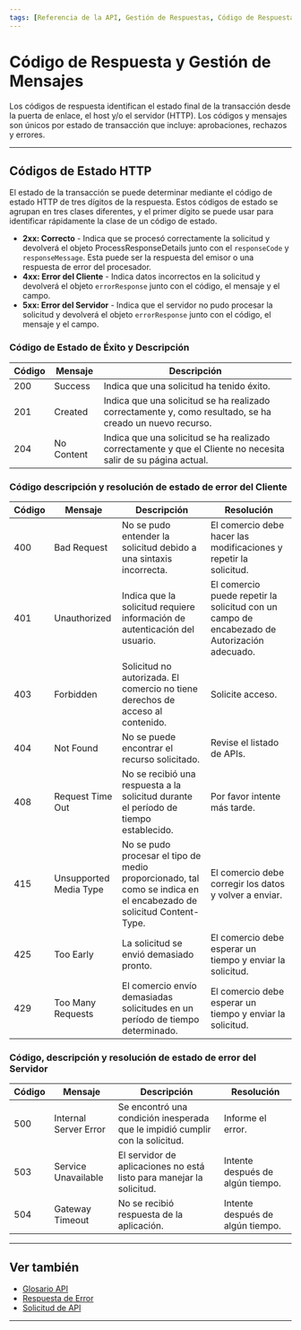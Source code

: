 ```yaml
---
tags: [Referencia de la API, Gestión de Respuestas, Código de Respuesta, Código de Estado HTTP]
---
```


# Código de Respuesta y Gestión de Mensajes

Los códigos de respuesta identifican el estado final de la transacción desde la puerta de enlace, el host y/o el servidor (HTTP). Los códigos y mensajes son únicos por estado de transacción que incluye: aprobaciones, rechazos y errores.

---

## Códigos de Estado HTTP

El estado de la transacción se puede determinar mediante el código de estado HTTP de tres dígitos de la respuesta. Estos códigos de estado se agrupan en tres clases diferentes, y el primer dígito se puede usar para identificar rápidamente la clase de un código de estado.

- **2xx: Correcto** - Indica que se procesó correctamente la solicitud y devolverá el objeto ProcessResponseDetails junto con el `responseCode` y  `responseMessage`. Esta puede ser la respuesta del emisor o una respuesta de error del procesador.
- **4xx: Error del Cliente** - Indica datos incorrectos en la solicitud y devolverá el objeto `errorResponse` junto con el código, el mensaje y el campo.
- **5xx: Error del Servidor**  - Indica que el servidor no pudo procesar la solicitud y devolverá el objeto `errorResponse` junto con el código, el mensaje y el campo.

<!--
type: tab
titles: 2xx, 4xx, 5xx
-->

### Código de Estado de Éxito y Descripción

| Código | Mensaje          | Descripción                                                                                                    |
|--------|------------------|----------------------------------------------------------------------------------------------------------------|
| 200    | Success          | Indica que una solicitud ha tenido éxito.                                                                      |
| 201    | Created          | Indica que una solicitud se ha realizado correctamente y, como resultado, se ha creado un nuevo recurso.       |
| 204    | No Content       | Indica que una solicitud se ha realizado correctamente y que el Cliente no necesita salir de su página actual. |


<!--
type: tab
-->

### Código descripción y resolución de estado de error del Cliente

| Código | Mensaje                | Descripción                                                                                                        | Resolución                                                                                  |
|--------|------------------------|--------------------------------------------------------------------------------------------------------------------|---------------------------------------------------------------------------------------------|
| 400    | Bad Request            | No se pudo entender la solicitud debido a una sintaxis incorrecta.                                                 | El comercio debe hacer las modificaciones y repetir la solicitud.                           |
| 401    | Unauthorized           | Indica que la solicitud requiere información de autenticación del usuario.                                         | El comercio puede repetir la solicitud con un campo de encabezado de Autorización adecuado. |
| 403    | Forbidden              | Solicitud no autorizada. El comercio no tiene derechos de acceso al contenido.                                     | Solicite acceso.                                                                            |
| 404    | Not Found              | No se puede encontrar el recurso solicitado.                                                                       | Revise el listado de APIs.                                                                  |
| 408    | Request Time Out       | No se recibió una respuesta a la solicitud durante el período de tiempo establecido.                               | Por favor intente más tarde.                                                                |
| 415    | Unsupported Media Type | No se pudo procesar el tipo de medio proporcionado, tal como se indica en el encabezado de solicitud Content-Type. | El comercio debe corregir los datos y volver a enviar.                                      |
| 425    | Too Early              | La solicitud se envió demasiado pronto.                                                                            | El comercio debe esperar un tiempo y enviar la solicitud.                                   |
| 429    | Too Many Requests      | El comercio envío demasiadas solicitudes en un período de tiempo determinado.                                      | El comercio debe esperar un tiempo y enviar la solicitud.                                   |
<!--
type: tab
-->

### Código, descripción y resolución de estado de error del Servidor

| Código | Mensaje               | Descripción                                                                   | Resolución                       |
|--------|-----------------------|-------------------------------------------------------------------------------|----------------------------------|
| 500    | Internal Server Error | Se encontró una condición inesperada que le impidió cumplir con la solicitud. | Informe el error.                |
| 503    | Service Unavailable   | El servidor de aplicaciones no está listo para manejar la solicitud.          | Intente después de algún tiempo. |
| 504    | Gateway Timeout       | No se recibió respuesta de la aplicación.                                     | Intente después de algún tiempo. |

<!-- type: tab-end -->

---

## Ver también

- [Glosario API](?path=docs/spanish/referencia-api/glosario-api.md)
- [Respuesta de Error](?path=docs/spanish/referencia-api/respuesta-error.md)
- [Solicitud de API](?path=docs//spanish/referencia-api/solicitud-api.md)

---
